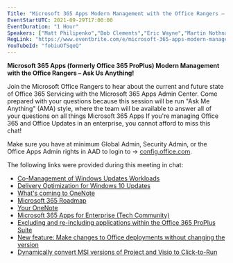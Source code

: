 ```yaml
---
Title: "Microsoft 365 Apps Modern Management with the Office Rangers – AMA!"
EventStartUTC: 2021-09-29T17:00:00
EventDuration: "1 Hour"
Speakers: ["Matt Philipenko","Bob Clements","Eric Wayne","Martin Nothnagel", "Amesh Mansukhani"]
RegLink: "https://www.eventbrite.com/e/microsoft-365-apps-modern-management-with-the-office-rangers-ama-tickets-168316756951"
YouTubeId: "fobiuOfSqeQ"
---
```


**Microsoft 365 Apps (formerly Office 365 ProPlus)  Modern Management with the Office Rangers – Ask Us Anything!**

Join the Microsoft Office Rangers to hear about the current and future state of Office 365 Servicing with the Microsoft 365 Apps Admin Center. Come prepared with your questions because this session will be run "Ask Me Anything" (AMA) style, where the team will be available to answer all of your questions on all things Microsoft 365 Apps If you're managing Office 365 and Office Updates in an enterprise, you cannot afford to miss this chat!

Make sure you have at minimum Global Admin, Security Admin, or the Office Apps Admin rights in AAD to login to -> [config.office.com](https://config.office.com/).

The following links were provided during this meeting in chat:

- [Co-Management of Windows Updates Workloads](https://techcommunity.microsoft.com/t5/core-infrastructure-and-security/co-management-of-windows-updates-workloads/ba-p/922378)
- [Delivery Optimization for Windows 10 Updates](https://docs.microsoft.com/en-us/windows/deployment/update/waas-delivery-optimization)
- [What's coming to OneNote](https://techcommunity.microsoft.com/t5/microsoft-365-blog/what-s-coming-to-onenote/ba-p/2612960)
- [Microsoft 365 Roadmap](https://www.microsoft.com/en-us/microsoft-365/roadmap?filters=)
- [Your OneNote](https://techcommunity.microsoft.com/t5/office-365-blog/your-onenote/ba-p/954922)
- [Microsoft 365 Apps for Enterprise (Tech Community)](https://techcommunity.microsoft.com/t5/microsoft-365-apps-for/bd-p/Microsoft365Apps)
- [Excluding and re-including applications within the Office 365 ProPlus Suite](https://techcommunity.microsoft.com/t5/office-365-blog/excluding-and-re-including-applications-within-the-office-365/ba-p/1250367)
- [New feature: Make changes to Office deployments without changing the version](https://techcommunity.microsoft.com/t5/office-365-blog/new-feature-make-changes-to-office-deployments-without-changing/ba-p/816482)
- [Dynamically convert MSI versions of Project and Visio to Click-to-Run](https://techcommunity.microsoft.com/t5/office-365-blog/dynamically-convert-msi-versions-of-project-and-visio-to-click/ba-p/799934)
